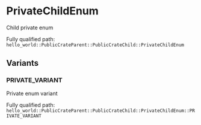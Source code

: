 # PrivateChildEnum

Child private enum


Fully qualified path: `hello_world::PublicCrateParent::PublicCrateChild::PrivateChildEnum`

## Variants

### PRIVATE_VARIANT

Private enum variant

Fully qualified path: `hello_world::PublicCrateParent::PublicCrateChild::PrivateChildEnum::PRIVATE_VARIANT`


